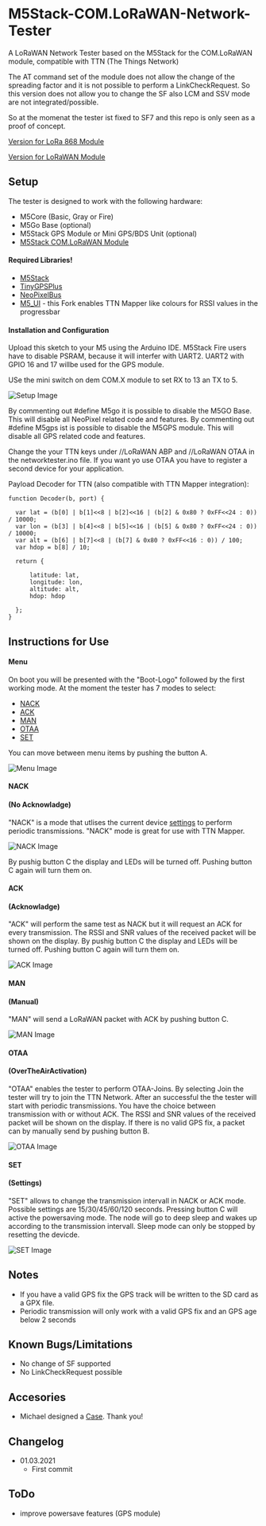 # M5Stack-COM.LoRaWAN-Network-Tester

A LoRaWAN Network Tester based on the M5Stack for the COM.LoRaWAN module, compatible with TTN (The Things Network)

The AT command set of the module does not allow the change of the spreading factor and it is not possible to perform a LinkCheckRequest. So this version does not allow you to change the SF also LCM and SSV mode are not integrated/possible.

So at the momenat the tester ist fixed to SF7 and this repo is only seen as a proof of concept.

[Version for LoRa 868 Module]

[Version for LoRaWAN Module]

## Setup
The tester is designed to work with the following hardware:
  - M5Core (Basic, Gray or Fire)
  - M5Go Base (optional)
  - M5Stack GPS Module or Mini GPS/BDS Unit (optional)
  - [M5Stack COM.LoRaWAN Module]

#### Required Libraries!
  - [M5Stack]
  - [TinyGPSPlus]
  - [NeoPixelBus]
  - [M5_UI] - this Fork enables TTN Mapper like colours for RSSI values in the progressbar

 
#### Installation and Configuration
Upload this sketch to your M5 using the Arduino IDE. M5Stack Fire users have to disable PSRAM, because it will interfer with UART2.
UART2 with GPIO 16 and 17 willbe used for the GPS module.

USe the mini switch on dem COM.X module to set RX to 13 an TX to 5.

![Setup Image](https://github.com/Bjoerns-TB/M5Stack-COM-LoRaWAN-Network-Tester/blob/main/images/IMG_2197-scaled.jpg "Module Setup")
   
By commenting out #define M5go it is possible to disable the M5GO Base. This will disable all NeoPixel related code and features.
By commenting out #define M5gps ist is possible to disable the M5GPS module. This will disable all GPS related code and features. 
  
Change the your TTN keys under //LoRaWAN ABP and //LoRaWAN OTAA in the networktester.ino file. If you want yo use OTAA you have to register a second device for your application. 

Payload Decoder for TTN (also compatible with TTN Mapper integration):

```
function Decoder(b, port) {

  var lat = (b[0] | b[1]<<8 | b[2]<<16 | (b[2] & 0x80 ? 0xFF<<24 : 0)) / 10000;
  var lon = (b[3] | b[4]<<8 | b[5]<<16 | (b[5] & 0x80 ? 0xFF<<24 : 0)) / 10000;
  var alt = (b[6] | b[7]<<8 | (b[7] & 0x80 ? 0xFF<<16 : 0)) / 100;
  var hdop = b[8] / 10;

  return {
    
      latitude: lat,
      longitude: lon,
      altitude: alt,
      hdop: hdop
    
  };
}
```

## Instructions for Use

#### Menu

On boot you will be presented with the "Boot-Logo" followed by the first working mode. At the moment the tester has 7 modes to select:
  - [NACK](#nack) 
  - [ACK](#ack)  
  - [MAN](#man)  
  - [OTAA](#otaa)
  - [SET](#set)
 
You can move between menu items by pushing the button A. 

![Menu Image](https://github.com/Bjoerns-TB/M5Stack-LoRaWAN-Network-Tester/blob/master/images/menu.jpg "Fig 1. Menu")
  
#### NACK 
#### (No Acknowladge)
"NACK" is a mode that utlises the current device [settings](#set) to perform periodic transmissions. "NACK" mode is great for use with TTN Mapper.

![NACK Image](https://github.com/Bjoerns-TB/M5Stack-LoRaWAN-Network-Tester/blob/master/images/nack.jpg "Fig 2. NACK")

By pushig button C the display and LEDs will be turned off. Pushing button C again will turn them on.

#### ACK 
#### (Acknowladge)
"ACK" will perform the same test as NACK but it will request an ACK for every transmission. The RSSI and SNR values of the received packet will be shown on the display. By pushig button C the display and LEDs will be turned off. Pushing button C again will turn them on.

![ACK Image](https://github.com/Bjoerns-TB/M5Stack-LoRaWAN-Network-Tester/blob/master/images/ack.jpg "Fig 3. ACK")

#### MAN 
#### (Manual)
"MAN" will send a LoRaWAN packet with ACK by pushing button C.

![MAN Image](https://github.com/Bjoerns-TB/M5Stack-LoRaWAN-Network-Tester/blob/master/images/man.jpg "Fig 4. MAN")

#### OTAA 
#### (OverTheAirActivation)
"OTAA" enables the tester to perform OTAA-Joins. By selecting Join the tester will try to join the TTN Network. After an successful the the tester will start with periodic transmissions. You have the choice between transmission with or without ACK. The RSSI and SNR values of the received packet will be shown on the display. If there is no valid GPS fix, a packet can by manually send by pushing button B.

![OTAA Image](https://github.com/Bjoerns-TB/M5Stack-LoRaWAN-Network-Tester/blob/master/images/otaa.jpg "Fig 7. OTAA")

#### SET 
#### (Settings)

"SET" allows to change the transmission intervall in NACK or ACK mode. Possible settings are 15/30/45/60/120 seconds. Pressing button C will active the powersaving mode. The node will go to deep sleep and wakes up according to the transmission intervall. Sleep mode can only be stopped by resetting the devicde.

![SET Image](https://github.com/Bjoerns-TB/M5Stack-LoRaWAN-Network-Tester/blob/master/images/set.jpg "Fig 7. SET")

## Notes
  - If you have a valid GPS fix the GPS track will be written to the SD card as a GPX file.
  - Periodic transmission will only work with a valid GPS fix and an GPS age below 2 seconds
  
  
## Known Bugs/Limitations
  - No change of SF supported
  - No LinkCheckRequest possible
  

## Accesories
  - Michael designed a [Case]. Thank you!
  
  
## Changelog
    
  - 01.03.2021
    - First commit


## ToDo
  - improve powersave features (GPS module)


[M5Stack]: https://github.com/m5stack/M5Stack
[TinyGPSPlus]: https://github.com/mikalhart/TinyGPSPlus
[NeoPixelBus]: https://github.com/Makuna/NeoPixelBus
[M5_UI]: https://github.com/Bjoerns-TB/M5_UI/tree/TTN-Mapper-Colours-Progressbar
[geojson.io]: http://geojson.io/
[M5Stack COM.LoRaWAN Module]: https://m5stack.com/products/com-lorawan-module-868mhz-asr6501
[Case]: https://www.thingiverse.com/thing:4706335
[Version for LoRa 868 Module]: https://github.com/Bjoerns-TB/M5Stack-LoRa-868-Network-Tester
[Version for LoRaWAN Module]: https://github.com/Bjoerns-TB/M5Stack-LoRaWAN-Network-Tester
